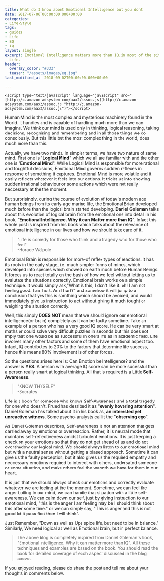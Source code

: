 ```yaml
---
title: What do I know about Emotional Intelligence but you dont
date: 2017-07-06T00:00:00.000+00:00
categories:
- Life-Style
tags:
- guides
- Life
- EQ
- IQ
layout: single
excerpt: Emotional Intelligence matters more than IQ,in most of the situations in
  Life.
header:
  overlay_color: "#333"
  teaser: "/assets/images/eq.jpg"
last_modified_at: 2018-09-02T00:00:00.000+00:00

---
```

<script type="text/javascript" language="javascript">

      var aax_size='728x90';

      var aax_pubname = 'thirtytwodegr-21';

      var aax_src='302';

    </script>

    <script type="text/javascript" language="javascript" src="[http://c.amazon-adsystem.com/aax2/assoc.js](http://c.amazon-adsystem.com/aax2/assoc.js "http://c.amazon-adsystem.com/aax2/assoc.js")"></script>

Human Mind is the most complex and mysterious machinery found in the World. It handles and is capable of handling much more than we can imagine. We think our mind is used only in thinking, logical reasoning, taking decisions, recognising and remembering and in all those things we do consciously. But this little but the most complex thing in the world, does much more than this.

Actually, we have two minds. In simpler terms, we have two nature of same mind. First one is "**Logical Mind**" which we all are familiar with and the other one is "**Emotional Mind**". While Logical Mind is responsible for more rational and toughtful decisions, Emotional Mind governs sudden reflexes in response of something it captures. Emotional Mind is more volatile and it easily reflects whatever it feels into our actions. It tricks us into showing sudden irrational behaviour or some actions which were not really neccessary at the the moment.

But surprisingly, during the course of evolution of today's modern age human beings from its early-age marine life, the Emotional Brian developed much before than the logical brain started developing. **Daniel Goleman** talks about this evolution of logical brain from the emotional one into detail in his book, "**Emotional Intelligence. Why it can Matter more than IQ**". Infact this whole post is inspired from his book which talks about the relevance of emotional intelligence in our lives and how we should take care of it.

> "Life is comedy for those who think and a tragedy who for those who feel" <br>
> \-Horace Walpole

Emotional Brain is responsible for more-of reflex types of reactions. It has its roots in the early stage, i.e. much simpler forms of minds, which developed into species which showed on earth much before Human Beings. It forces us to react totally on the basis of how we feel without letting us to evalutate the situations correctly. Emotional brain works on a simple technique. It would simply ask,"What is this, I don't like it. oh! I am not feeling good. I am hurt. Am I hurt?" and somehow it will jump to a conclusion that yes this is somthing which should be avoided, and would immediately give us instruction to act without giving it much tought or weighing the situation correctly.

Well, this simply **DOES NOT** mean that we should ignore our emotional intelligence(or brain) completely as it can be faulty sometime. Take an example of a person who has a very good IQ score. He can be very smart at maths or could solve very difficult puzzles in seconds but this does not imply that one would be as successful in one's life as in academic field. Life involves many other factors and some of them have emotional aspect too. Infact, IQ contributes to 20% to the factors that determine life success, hence this means 80% involvement is of other forces.

So the questions arises here is: Can Emotion be Intelligence? and the answer is **YES**. A person with average IQ score can be more sucessful than a person really smart at logical thinking. All that is required is a Little **Self-Awareness**.

> "KNOW THYSELF"<br>-Socrates

Life is a boon for someone who knows Self-Awareness and a total tragedy for one who doesn't. Frued has desribed it as "**evenly hovering attention**". Daniel Goleman has talked about it in his book as, **an interested yet unreactive witness**. Some psycho-analysts call it the "**observing ego**".

As Daniel Goleman describes, Self-awareness is not an attention that gets carried away by emotions or overreaction. Rather, it is neutral mode that maintains self-reflectiveness amidst turbulent emotions. It is just keeping a check on your emotions so that thay do not get ahead of us and do not overshadow our logical mind. We should always listen to our emotional mind but with a neutral sense without getting a biased approach. Sometime it can give us the faulty perception, but it also gives us the required empathy and neccessary emotions required to interect with others, undersatnd someone or some situation, and make others feel the warmth we have for them in our heart.

It is just that we should always check our emotions and correctly evaluate whatever we are feeling at the the moment. Sometime, we can feel the anger boiling in our mind, we can handle that situation with a little self-awareness. We can calm down our self, just by giving instruction to our emotional mind, "this is the anger I am feeling may be I should think about this after some time." or we can simply say, "This is anger and this is not good let it pass first then I will think".

Just Remember, "Down as well as Ups spice life, but need to be in balance." Similarly, We need logical as well as Emotional brain, but in perfect balance.

> The above blog is completely inspired from Daniel Goleman's book, "Emotional Intelligence. Why it can matter more than IQ". All these techniques and examples are based on the book. You should read the book for detailed coverage of each aspect discussed in the blog above.

If you enjoyed reading, please do share the post and tell me about your thoughts in comments below.